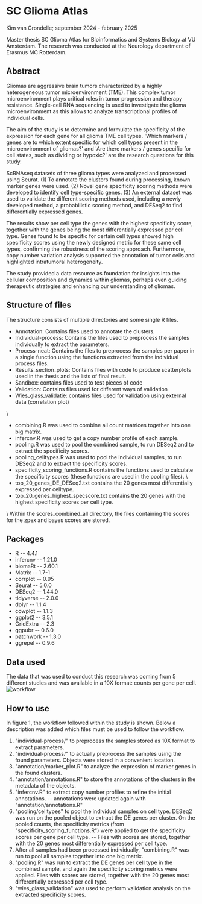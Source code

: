 # SC Glioma Atlas
Kim van Grondelle; september 2024 - february 2025

Master thesis SC Glioma Atlas for Bioinformatics and Systems Biology at VU Amsterdam. The research was conducted at the Neurology department of Erasmus MC Rotterdam. 

## Abstract
Gliomas are aggressive brain tumors characterized by a highly heterogeneous tumor microenvironment (TME). This complex tumor microenvironment plays critical roles in tumor progression and therapy resistance. Single-cell RNA sequencing is used to investigate the glioma microenvironment as this allows to analyze transcriptional profiles of individual cells.

The aim of the study is to determine and formulate the specificity of the expression for each gene for all glioma TME cell types. 'Which markers / genes are to which extent specific for which cell types present in the microenvironment of gliomas?' and 'Are there markers / genes specific for cell states, such as dividing or hypoxic?' are the research questions for this study. 

ScRNAseq datasets of three glioma types were analyzed and processed using Seurat. (1) To annotate the clusters found during processing, known marker genes were used. (2) Novel gene specificity scoring methods were developed to identify cell type-specific genes. (3) An external dataset was used to validate the different scoring methods used, including a newly developed method, a probabilistic scoring method, and DESeq2 to find differentially expressed genes. 

The results show per cell type the genes with the highest specificity score, together with the genes being the most differentially expressed per cell type. Genes found to be specific for certain cell types showed high specificity scores using the newly designed metric for these same cell types, confirming the robustness of the scoring approach. Furthermore, copy number variation analysis supported the annotation of tumor cells and highlighted intratumoral heterogeneity. 

The study provided a data resource as foundation for insights into the cellular composition and dynamics within gliomas, perhaps even guiding therapeutic strategies and enhancing our understanding of gliomas. 

## Structure of files
The structure consists of multiple directories and some single R files. 
- Annotation: Contains files used to annotate the clusters.
- Individual-process: Contains the files used to preprocess the samples individually to extract the parameters. 
- Process-neat: Contains the files to preprocess the samples per paper in a single function using the functions extracted from the individual process files. 
- Results_section_plots: Contains files with code to produce scatterplots used in the thesis and the lists of final result. 
- Sandbox: contains files used to test pieces of code
- Validation: Contains files used for different ways of validation
- Wies_glass_validatie: contains files used for validation using external data (correlation plot)

\
- combining.R was used to combine all count matrices together into one big matrix. 
- infercnv.R was used to get a copy number profile of each sample. 
- pooling.R was used to pool the combined sample, to run DESeq2 and to extract the specificity scores. 
- pooling_celltypes.R was used to pool the individual samples, to run DESeq2 and to extract the specificity scores. 
- specificity_scoring_functions.R contains the functions used to calculate the specificity scores (these functions are used in the pooling files).
\
- top_20_genes_DE_DESeq2.txt contains the 20 genes most differentially expressed per celltype. 
- top_20_genes_highest_specscore.txt contains the 20 genes with the highest specificity scores per cell type.

\ 
Within the scores_combined_all directory, the files containing the scores for the zpex and bayes scores are stored. 

## Packages
- R -- 4.4.1 
- infercnv -- 1.21.0
- biomaRt -- 2.60.1  
- Matrix -- 1.7-1
- corrplot -- 0.95  
- Seurat -- 5.0.0 
- DESeq2 -- 1.44.0 
- tidyverse -- 2.0.0
- dplyr -- 1.1.4   
- cowplot -- 1.1.3
- ggplot2 -- 3.5.1  
- GridExtra -- 2.3
- ggpubr -- 0.6.0   
- patchwork -- 1.3.0
- ggrepel -- 0.9.6  


## Data used
The data that was used to conduct this research was coming from 5 different studies and was available in a 10X format: counts per gene per cell. 
![workflow](https://github.com/user-attachments/assets/fc8f8a05-35c9-41b9-9544-bdd202368317)

## How to use
In figure 1, the workflow followed within the study is shown. Below a description was added which files must be used to follow the workflow. 
1. "individual-process/" to preprocess the samples stored as 10X format to extract parameters.
1. "individual-process/" to actually preprocess the samples using the found parameters. Objects were stored in a convenient location. 
1. "annotation/marker_plot.R" to analyze the expression of marker genes in the found clusters. 
1. "annotation/annotations.R" to store the annotations of the clusters in the metadata of the objects. 
1. "infercnv.R" to extract copy number profiles to refine the initial annotations. -- annotations were updated again with "annotation/annotations.R"
1. "pooling/celltypes" to pool the individual samples on cell type. DESeq2 was run on the pooled object to extract the DE genes per cluster. On the pooled counts, the specificity metrics (from "specificity_scoring_functions.R") were applied to get the specificity scores per gene per cell type. -- Files with scores are stored, together with the 20 genes most differentially expressed per cell type. 
1. After all samples had been processed individually, "combining.R" was run to pool all samples together into one big matrix. 
1. "pooling.R" was run to extract the DE genes per cell type in the combined sample, and again the specificity scoring metrics were applied. Files with scores are stored, together with the 20 genes most differentially expressed per cell type.
1. "wies_glass_validation" was used to perform validation analysis on the extracted specificity scores. 
